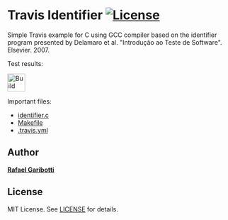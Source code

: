 Travis Identifier [![License][license-img]][license-url]
=
Simple Travis example for C using GCC compiler based on the identifier program presented by Delamaro et al. "Introdução ao Teste de Software". Elsevier. 2007.

Test results:

[<img alt="Build Status" src="https://travis-ci.org/guibronzatti/WarmUpTeste.svg?branch=main" height="40">][travis-url]

Important files:

* [identifier.c](identifier.c)
* [Makefile](Makefile)
* [.travis.yml](.travis.yml)


Author
------
[**Rafael Garibotti**](https://br.linkedin.com/in/rafaelgaribotti)


License
-------
MIT License. See [LICENSE](LICENSE) for details.

[main-url]: https://github.com/guibronzatti/WarmUpTeste
[readme-url]: https://github.com/guibronzatti/WarmUpTeste/blob/main/README.md
[license-url]: https://github.com/guibronzatti/WarmUpTeste/blob/main/LICENSE
[license-img]: https://img.shields.io/github/license/rsp/travis-hello-modern-cpp.svg
[travis-url]: https://travis-ci.org/guibronzatti/WarmUpTeste
[travis-img]: https://travis-ci.org/guibronzatti/WarmUpTeste.svg?branch=master
[github-follow-url]: https://github.com/guibronzatti
